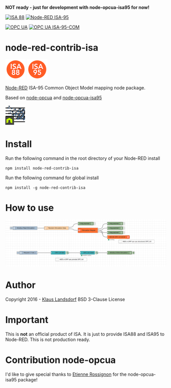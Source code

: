 **NOT ready - just for development with node-opcua-isa95 for now!**

[![ISA 88](http://b.repl.ca/v1/Node--RED-ISA--88-orange.png)](https://isa-88.com/) [![Node-RED ISA-95](http://b.repl.ca/v1/Node--RED-ISA--95-orange.png)](https://isa-95.com/)

[![OPC UA](http://b.repl.ca/v1/OPC-UA-blue.png)](http://opcfoundation.org/) [![OPC UA ISA-95-COM](http://b.repl.ca/v1/OPC_UA-ISA--95--COM-blue.png) ](https://opcfoundation.org/developer-tools/specifications-unified-architecture/isa-95-common-object-model)

node-red-contrib-isa
========================

![Logo](images/logoISA88.png) ![Logo](images/logoISA95.png)

[Node-RED][1] ISA-95 Common Object Model mapping node package.

Based on [node-opcua][2] and [node-opcua-isa95][4]

![nodeopcua64](images/nodeopcua64.png)

# Install

Run the following command in the root directory of your Node-RED install

    npm install node-red-contrib-isa

Run the following command for global install

    npm install -g node-red-contrib-isa

# How to use

![Logo](images/node-red-contrib-isa.png)

# Author
Copyright 2016 - [Klaus Landsdorf][3]
BSD 3-Clause License

# Important

This is **not** an official product of ISA.
It is just to provide ISA88 and ISA95 to Node-RED.
This is not production ready.

# Contribution node-opcua
I'd like to give special thanks to [Etienne Rossignon][5] for the node-opcua-isa95 package! 

[1]:http://nodered.org/
[2]:http://node-opcua.github.io/
[3]:https://github.com/biancode
[4]:https://github.com/node-opcua/node-opcua-isa95
[5]:https://github.com/erossignon
